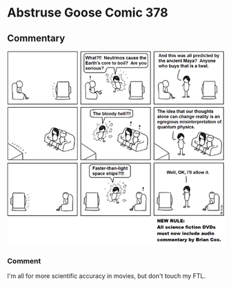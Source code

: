 # Abstruse Goose Comic 378
## Commentary

![image](what_the_fuck_do_we_know.png)
### Comment
I'm all for more scientific accuracy in movies, but don't touch my FTL.

